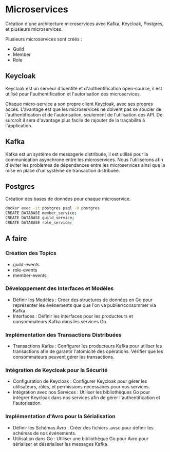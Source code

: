 # Microservices

Création d'une architecture microservices avec Kafka, Keycloak, Postgres, et plusieurs microservices.

Plusieurs microservices sont créés :

- Guild
- Member
- Role

## Keycloak

Keycloak est un serveur d'identité et d'authentification open-source, il est utilisé pour l'authentification et l'autorisation des microservices.

Chaque micro-service a son propre client Keycloak, avec ses propres accès. L'avantage est que les microservices ne doivent pas se soucier de l'authentification et de l'autorisation, seulement de l'utilisation des API. De surcroît il sera d'avantage plus facile de rajouter de la traçabilité à l'application.

## Kafka

Kafka est un système de messagerie distribuée, il est utilisé pour la communication asynchrone entre les microservices. Nous l'utiliserons afin d'éviter les problèmes de dépendances entre les microservices ainsi que la mise en place d'un système de transaction distribuée.

## Postgres

Création des bases de données pour chaque microservice.

```bash
docker exec -it postgres psql -U postgres
CREATE DATABASE member_service;
CREATE DATABASE guild_service;
CREATE DATABASE role_service;
```

## A faire

### Création des Topics

- guild-events
- role-events
- member-events

### Développement des Interfaces et Modèles

- Définir les Modèles :
        Créer des structures de données en Go pour représenter les événements que que l'on va publier/consommer via Kafka.
- Interfaces :
        Définir les interfaces pour les producteurs et consommateurs Kafka dans les services Go.

### Implémentation des Transactions Distribuées

- Transactions Kafka :
        Configurer les producteurs Kafka pour utiliser les transactions afin de garantir l'atomicité des opérations.
        Vérifier que les consommateurs peuvent gérer les transactions.

### Intégration de Keycloak pour la Sécurité

- Configuration de Keycloak :
        Configurer Keycloak pour gérer les utilisateurs, rôles, et permissions nécessaires pour nos services.
- Intégration avec nos Services :
        Utiliser les bibliothèques Go pour intégrer Keycloak dans nos services afin de gérer l'authentification et l'autorisation.

### Implémentation d'Avro pour la Sérialisation

- Définir les Schémas Avro :
        Créer des fichiers .avsc pour définir les schémas de nos événements.
- Utilisation dans Go :
        Utiliser une bibliothèque Go pour Avro pour sérialiser et désérialiser les messages Kafka.
